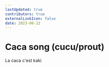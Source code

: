 ```yaml
---
lastUpdated: true
contributors: true
externalLinkIcon: false
date: 2023-06-22
---
```

# Caca song (cucu/prout)

L﻿a caca c'est kaki